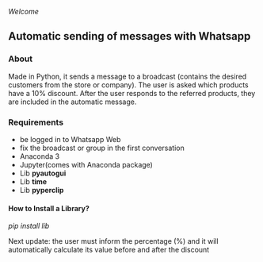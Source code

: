 <i>Welcome</i>
<h2>Automatic sending of messages with Whatsapp</h2>
<h3>About</h3>
Made in Python, it sends a message to a broadcast (contains the desired customers from the store or company).
The user is asked which products have a 10% discount.
After the user responds to the referred products, they are included in the automatic message.

<h3>Requirements</h3>
<ul>
<li>be logged in to Whatsapp Web</li>
<li>fix the broadcast or group in the first conversation</li>
<li>Anaconda 3</li>
<li>Jupyter(comes with Anaconda package)</li>
<li>Lib <b>pyautogui</b></li>
<li>Lib <b>time</b></li>
<li>Lib <b>pyperclip</b></li>
</ul>

<h4>How to Install a Library?</h4>
<i>pip install lib</i>

Next update: the user must inform the percentage (%) and it will automatically calculate its value before and after the discount
